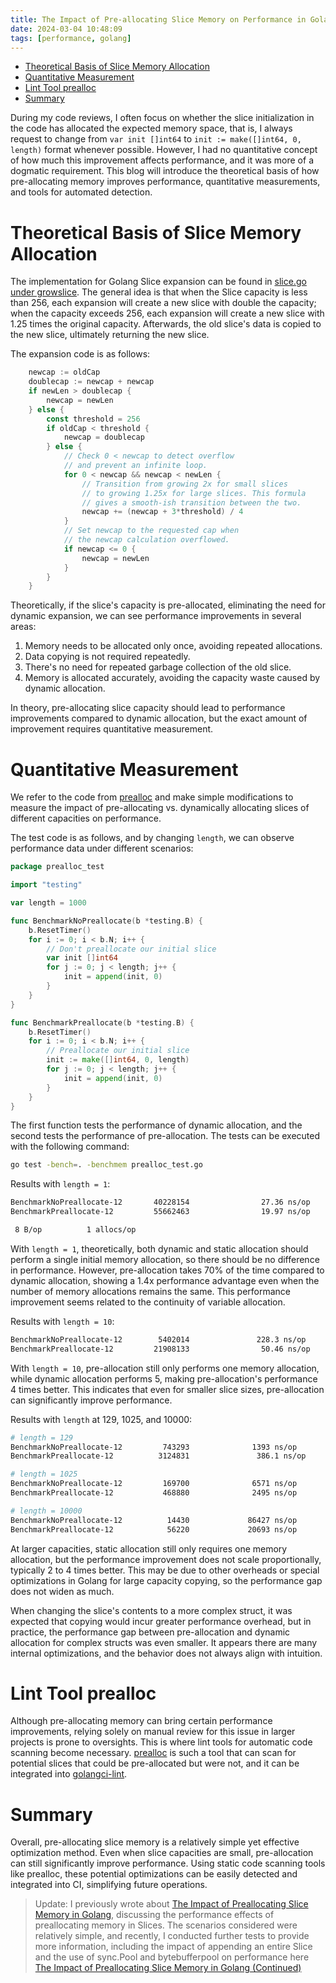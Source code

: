 ```yaml
---
title: The Impact of Pre-allocating Slice Memory on Performance in Golang
date: 2024-03-04 10:48:09
tags: [performance, golang]
---
```


- [Theoretical Basis of Slice Memory Allocation](#theoretical-basis-of-slice-memory-allocation)
- [Quantitative Measurement](#quantitative-measurement)
- [Lint Tool prealloc](#lint-tool-prealloc)
- [Summary](#summary)

During my code reviews, I often focus on whether the slice initialization in the code has allocated the expected memory space, that is, I always request to change from `var init []int64` to `init := make([]int64, 0, length)` format whenever possible. However, I had no quantitative concept of how much this improvement affects performance, and it was more of a dogmatic requirement. This blog will introduce the theoretical basis of how pre-allocating memory improves performance, quantitative measurements, and tools for automated detection.

# Theoretical Basis of Slice Memory Allocation

The implementation for Golang Slice expansion can be found in [slice.go under growslice](https://github.com/golang/go/blob/go1.20.6/src/runtime/slice.go#L157). The general idea is that when the Slice capacity is less than 256, each expansion will create a new slice with double the capacity; when the capacity exceeds 256, each expansion will create a new slice with 1.25 times the original capacity. Afterwards, the old slice's data is copied to the new slice, ultimately returning the new slice.

The expansion code is as follows:
```go
	newcap := oldCap
	doublecap := newcap + newcap
	if newLen > doublecap {
		newcap = newLen
	} else {
		const threshold = 256
		if oldCap < threshold {
			newcap = doublecap
		} else {
			// Check 0 < newcap to detect overflow
			// and prevent an infinite loop.
			for 0 < newcap && newcap < newLen {
				// Transition from growing 2x for small slices
				// to growing 1.25x for large slices. This formula
				// gives a smooth-ish transition between the two.
				newcap += (newcap + 3*threshold) / 4
			}
			// Set newcap to the requested cap when
			// the newcap calculation overflowed.
			if newcap <= 0 {
				newcap = newLen
			}
		}
	}
```

Theoretically, if the slice's capacity is pre-allocated, eliminating the need for dynamic expansion, we can see performance improvements in several areas:

1. Memory needs to be allocated only once, avoiding repeated allocations.
2. Data copying is not required repeatedly.
3. There's no need for repeated garbage collection of the old slice.
4. Memory is allocated accurately, avoiding the capacity waste caused by dynamic allocation.

In theory, pre-allocating slice capacity should lead to performance improvements compared to dynamic allocation, but the exact amount of improvement requires quantitative measurement.

# Quantitative Measurement

We refer to the code from [prealloc](https://github.com/alexkohler/prealloc/blob/master/prealloc_test.go) and make simple modifications to measure the impact of pre-allocating vs. dynamically allocating slices of different capacities on performance.

The test code is as follows, and by changing `length`, we can observe performance data under different scenarios:

```go title="prealloc_test.go"
package prealloc_test

import "testing"

var length = 1000

func BenchmarkNoPreallocate(b *testing.B) {
	b.ResetTimer()
	for i := 0; i < b.N; i++ {
		// Don't preallocate our initial slice
		var init []int64
		for j := 0; j < length; j++ {
			init = append(init, 0)
		}
	}
}

func BenchmarkPreallocate(b *testing.B) {
	b.ResetTimer()
	for i := 0; i < b.N; i++ {
		// Preallocate our initial slice
		init := make([]int64, 0, length)
		for j := 0; j < length; j++ {
			init = append(init, 0)
		}
	}
}
```

The first function tests the performance of dynamic allocation, and the second tests the performance of pre-allocation. The tests can be executed with the following command:

```bash
go test -bench=. -benchmem prealloc_test.go
```

Results with `length = 1`:

```bash
BenchmarkNoPreallocate-12       40228154                27.36 ns/op            8 B/op          1 allocs/op
BenchmarkPreallocate-12         55662463                19.97 ns/op           

 8 B/op          1 allocs/op
```

With `length = 1`, theoretically, both dynamic and static allocation should perform a single initial memory allocation, so there should be no difference in performance. However, pre-allocation takes 70% of the time compared to dynamic allocation, showing a 1.4x performance advantage even when the number of memory allocations remains the same. This performance improvement seems related to the continuity of variable allocation.

Results with `length = 10`:

```bash
BenchmarkNoPreallocate-12        5402014               228.3 ns/op           248 B/op          5 allocs/op
BenchmarkPreallocate-12         21908133                50.46 ns/op           80 B/op          1 allocs/op
```

With `length = 10`, pre-allocation still only performs one memory allocation, while dynamic allocation performs 5, making pre-allocation's performance 4 times better. This indicates that even for smaller slice sizes, pre-allocation can significantly improve performance.

Results with `length` at 129, 1025, and 10000:

```bash
# length = 129
BenchmarkNoPreallocate-12         743293              1393 ns/op            4088 B/op          9 allocs/op
BenchmarkPreallocate-12          3124831               386.1 ns/op          1152 B/op          1 allocs/op

# length = 1025
BenchmarkNoPreallocate-12         169700              6571 ns/op           25208 B/op         12 allocs/op
BenchmarkPreallocate-12           468880              2495 ns/op            9472 B/op          1 allocs/op

# length = 10000
BenchmarkNoPreallocate-12          14430             86427 ns/op          357625 B/op         19 allocs/op
BenchmarkPreallocate-12            56220             20693 ns/op           81920 B/op          1 allocs/op
```

At larger capacities, static allocation still only requires one memory allocation, but the performance improvement does not scale proportionally, typically 2 to 4 times better. This may be due to other overheads or special optimizations in Golang for large capacity copying, so the performance gap does not widen as much.

When changing the slice's contents to a more complex struct, it was expected that copying would incur greater performance overhead, but in practice, the performance gap between pre-allocation and dynamic allocation for complex structs was even smaller. It appears there are many internal optimizations, and the behavior does not always align with intuition.

# Lint Tool prealloc

Although pre-allocating memory can bring certain performance improvements, relying solely on manual review for this issue in larger projects is prone to oversights. This is where lint tools for automatic code scanning become necessary. [prealloc](https://github.com/alexkohler/prealloc) is such a tool that can scan for potential slices that could be pre-allocated but were not, and it can be integrated into [golangci-lint](https://golangci-lint.run/usage/linters/#prealloc).

# Summary

Overall, pre-allocating slice memory is a relatively simple yet effective optimization method. Even when slice capacities are small, pre-allocation can still significantly improve performance. Using static code scanning tools like prealloc, these potential optimizations can be easily detected and integrated into CI, simplifying future operations.

> Update: I previously wrote about [The Impact of Preallocating Slice Memory in Golang](https://oilbeater.com/en/2024/03/04/golang-slice-performance/), discussing the performance effects of preallocating memory in Slices. The scenarios considered were relatively simple, and recently, I conducted further tests to provide more information, including the impact of appending an entire Slice and the use of sync.Pool and bytebufferpool on performance here [The Impact of Preallocating Slice Memory in Golang (Continued)](https://oilbeater.com/en/2024/03/04/golang-slice-performance-cont/)